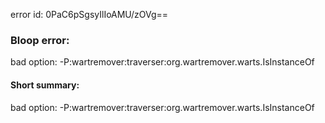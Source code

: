 error id: 0PaC6pSgsyIlIoAMU/zOVg==
### Bloop error:

bad option: -P:wartremover:traverser:org.wartremover.warts.IsInstanceOf
#### Short summary: 

bad option: -P:wartremover:traverser:org.wartremover.warts.IsInstanceOf